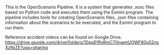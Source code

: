 This is the OpenScenario Pipeline. It is a system that generates .xosc files based on Python code and executes them using the Esmini program. The pipeline includes tools for creating OpenScenario files, .json files containing information about the scenarios to be executed, and the Esmini program to run them.

Reference accident videos can be found on Google Drive.
https://drive.google.com/drive/folders/1DppEfRyRmC70nwmUOWF80u52nsXzNrZE?usp=sharing
